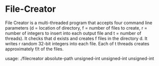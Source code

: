 # File-Creator

File Creator is a multi-threaded program that accepts four command line parameters (d = location of directory, f = number of files to create, r = number of integers to insert into each output file and t = number of threads). It checks that d exists and creates f files in the directory d. It writes r random 32-bit integers into each file. Each of t threads creates approximately f/t of the files.

usage: ./filecreator absolute-path unsigned-int unsigned-int unsigned-int
